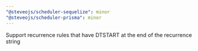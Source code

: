 ```yaml
---
"@steveojs/scheduler-sequelize": minor
"@steveojs/scheduler-prisma": minor
---
```


Support recurrence rules that have DTSTART at the end of the recurrence string
